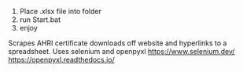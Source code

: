 1. Place .xlsx file into folder
2. run Start.bat
3. enjoy

Scrapes AHRI certificate downloads off website and hyperlinks to a spreadsheet.
Uses selenium and openpyxl
https://www.selenium.dev/
https://openpyxl.readthedocs.io/
